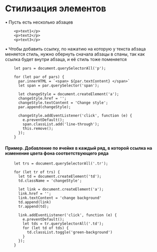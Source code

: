# Стилизация элементов

•	Пусть есть несколько абзацев 

        <p>text1</p>
        <p>text2</p>
        <p>text3</p> 

•	Чтобы добавить ссылку, по нажатию на которую у текста абзаца меняется стиль, нужно обернуть сначала абзацы в спаны, так как ссылка будет внутри абзаца, и её стиль тоже поменяется

        let pars = document.querySelectorAll('p');

        for (let par of pars) {
          par.innerHTML = `<span> ${par.textContent} </span>`
          let span = par.querySelector('span');

          let changeStyle = document.createElement('a');
          changeStyle.href = '';
          changeStyle.textContent = 'Change style';
          par.append(changeStyle);

          changeStyle.addEventListener('click', function (e) {
            e.preventDefault();
            span.classList.add('line-through');
            this.remove();
          });
        }


#### Пример. Добавление по ячейке в каждый ряд, в которой ссылка на изменение цвета фона соответствующего ряда

        let trs = document.querySelectorAll('.tr');

        for (let tr of trs) {
          let td = document.createElement('td');
          td.className = 'changeStyle';

          let link = document.createElement('a');
          link.href = '';
          link.textContent = 'change background'
          td.append(link)
          tr.append(td);

          link.addEventListener('click', function (e) {
            e.preventDefault();
            let tds = tr.querySelectorAll('.td');
            for (let td of tds) {
              td.classList.toggle('green-background')
            }
          });
        }


